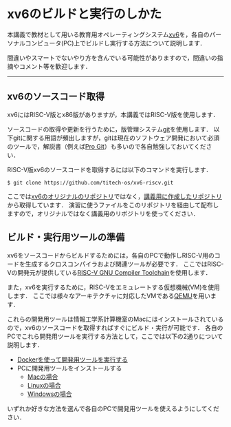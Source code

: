 # xv6のビルドと実行のしかた

本講義で教材として用いる教育用オペレーティングシステム[xv6](https://pdos.csail.mit.edu/6.828/2021/xv6.html)を，各自のパーソナルコンピュータ(PC)上でビルドし実行する方法について説明します．

間違いやスマートでないやり方を含んでいる可能性がありますので，間違いの指摘やコメント等を歓迎します．

---
## xv6のソースコード取得

xv6にはRISC-V版とx86版がありますが，本講義ではRISC-V版を使用します．

ソースコードの取得や更新を行うために，版管理システム[git](https://git-scm.com)を使用します．
以下gitに関する用語が頻出しますが，gitは現在のソフトウェア開発において必須のツールで，解説書（例えば[Pro Git](https://git-scm.com/book/ja/)）も多いので各自勉強しておいてください．

RISC-V版xv6のソースコードを取得するには以下のコマンドを実行します．
```console
$ git clone https://github.com/titech-os/xv6-riscv.git
```

ここでは[xv6のオリジナルのリポジトリ](https://github.com/mit-pdos/xv6-riscv)ではなく，[講義用に作成したリポジトリ](https://github.com/titech-os/xv6-riscv)から取得しています．
演習に使うファイルをこのリポジトリを経由して配布しますので，オリジナルではなく講義用のリポジトリを使ってください．

## ビルド・実行用ツールの準備

xv6をソースコードからビルドするためには，各自のPCで動作しRISC-V用のコードを生成するクロスコンパイラおよび関連ツールが必要です．
ここではRISC-Vの開発元が提供している[RISC-V GNU Compiler Toolchain](https://github.com/riscv/riscv-gnu-toolchain)を使用します．

また，xv6を実行するために，RISC-Vをエミュレートする仮想機械(VM)を使用します．
ここでは様々なアーキテクチャに対応したVMである[QEMU](https://www.qemu.org)を用います．

これらの開発用ツールは情報工学系計算機室のMacにはインストールされているので，xv6のソースコードを取得すればすぐにビルド・実行が可能です．
各自のPCでこれら開発用ツールを実行する方法として，ここでは以下の2通りについて説明します．

* [Dockerを使って開発用ツールを実行する](xv6-docker.html)
* PCに開発用ツールをインストールする
  - [Macの場合](xv6-mac.html)
  - [Linuxの場合](xv6-linux.html)
  - [Windowsの場合](xv6-windows.html)

いずれか好きな方法を選んで各自のPCで開発用ツールを使えるようにしてください．
